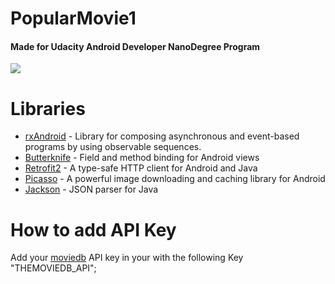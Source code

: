 # PopularMovie1

#### Made for Udacity Android Developer NanoDegree Program

![](https://github.com/soundlicious/PopularMovie1/tree/a2500d8b1e091ae00b332ebd8984bd402335fda8/Previews/PopulaeMovie1.gif)

# Libraries
* [rxAndroid](https://github.com/ReactiveX/RxAndroid) - Library for composing asynchronous and event-based programs by using observable sequences.
* [Butterknife](https://jakewharton.github.io/butterknife/) - Field and method binding for Android views
* [Retrofit2](http://square.github.io/retrofit/) - A type-safe HTTP client for Android and Java
* [Picasso](https://square.github.io/picasso/) - A powerful image downloading and caching library for Android
* [Jackson](https://github.com/FasterXML/jackson) - JSON parser for Java
# How to add API Key
Add your [moviedb](https://www.themoviedb.org/) API key in your with the following Key "THEMOVIEDB_API";